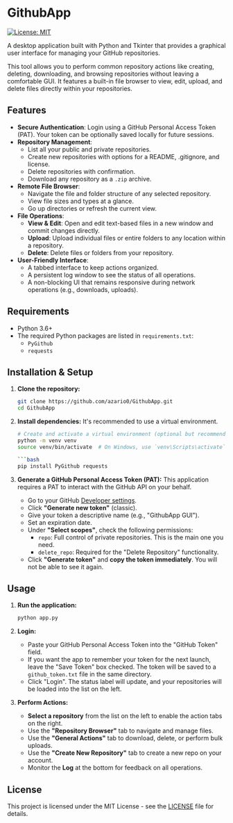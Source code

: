 # GithubApp

[![License: MIT](https://img.shields.io/badge/License-MIT-yellow.svg)](https://opensource.org/licenses/MIT)

A desktop application built with Python and Tkinter that provides a graphical user interface for managing your GitHub repositories.

This tool allows you to perform common repository actions like creating, deleting, downloading, and browsing repositories without leaving a comfortable GUI. It features a built-in file browser to view, edit, upload, and delete files directly within your repositories.


## Features

-   **Secure Authentication**: Login using a GitHub Personal Access Token (PAT). Your token can be optionally saved locally for future sessions.
-   **Repository Management**:
    -   List all your public and private repositories.
    -   Create new repositories with options for a README, .gitignore, and license.
    -   Delete repositories with confirmation.
    -   Download any repository as a `.zip` archive.
-   **Remote File Browser**:
    -   Navigate the file and folder structure of any selected repository.
    -   View file sizes and types at a glance.
    -   Go up directories or refresh the current view.
-   **File Operations**:
    -   **View & Edit**: Open and edit text-based files in a new window and commit changes directly.
    -   **Upload**: Upload individual files or entire folders to any location within a repository.
    -   **Delete**: Delete files or folders from your repository.
-   **User-Friendly Interface**:
    -   A tabbed interface to keep actions organized.
    -   A persistent log window to see the status of all operations.
    -   A non-blocking UI that remains responsive during network operations (e.g., downloads, uploads).

## Requirements

-   Python 3.6+
-   The required Python packages are listed in `requirements.txt`:
    -   `PyGithub`
    -   `requests`

## Installation & Setup

1.  **Clone the repository:**
    ```bash
    git clone https://github.com/azario0/GithubApp.git
    cd GithubApp
    ```

2.  **Install dependencies:**
    It's recommended to use a virtual environment.
    ```bash
    # Create and activate a virtual environment (optional but recommended)
    python -m venv venv
    source venv/bin/activate  # On Windows, use `venv\Scripts\activate`

    ```bash
    pip install PyGithub requests
    ```

3.  **Generate a GitHub Personal Access Token (PAT):**
    This application requires a PAT to interact with the GitHub API on your behalf.
    -   Go to your GitHub [Developer settings](https://github.com/settings/tokens).
    -   Click **"Generate new token"** (classic).
    -   Give your token a descriptive name (e.g., "GithubApp GUI").
    -   Set an expiration date.
    -   Under **"Select scopes"**, check the following permissions:
        -   `repo`: Full control of private repositories. This is the main one you need.
        -   `delete_repo`: Required for the "Delete Repository" functionality.
    -   Click **"Generate token"** and **copy the token immediately**. You will not be able to see it again.

## Usage

1.  **Run the application:**
    ```bash
    python app.py
    ```

2.  **Login:**
    -   Paste your GitHub Personal Access Token into the "GitHub Token" field.
    -   If you want the app to remember your token for the next launch, leave the "Save Token" box checked. The token will be saved to a `github_token.txt` file in the same directory.
    -   Click "Login". The status label will update, and your repositories will be loaded into the list on the left.

3.  **Perform Actions:**
    -   **Select a repository** from the list on the left to enable the action tabs on the right.
    -   Use the **"Repository Browser"** tab to navigate and manage files.
    -   Use the **"General Actions"** tab to download, delete, or perform bulk uploads.
    -   Use the **"Create New Repository"** tab to create a new repo on your account.
    -   Monitor the **Log** at the bottom for feedback on all operations.

## License

This project is licensed under the MIT License - see the [LICENSE](LICENSE) file for details.
